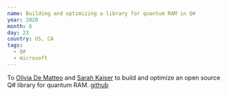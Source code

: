 ```yaml
---
name: Building and optimizing a library for quantum RAM in Q#
year: 2020
month: 6
day: 23
country: US, CA
tags:
  - Q#
  - microsoft
---
```

To [Olivia De Matteo](http://glassnotes.github.io/) and [Sarah Kaiser](https://www.sckaiser.com/) to build and optimize an open source Q# library for quantum RAM. [github](https://github.com/qsharp-community/qram)
